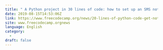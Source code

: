 ```yaml
---
title: " A Python project in 30 lines of code: how to set up an SMS notification when your favorite Twitcher is streaming "
date: 2019-08-15T14:53:06Z
link: https://www.freecodecamp.org/news/20-lines-of-python-code-get-notified-by-sms-when-your-favorite-team-scores-a-goal/?utm_medium=RSS&utm_source=news.12bit.vn
site: www.freecodecamp.orgnews
language: English
category:
  -   
draft: false
---
```

